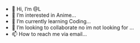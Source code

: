 - 👋 Hi, I’m @L
- 👀 I’m interested in Anime...
- 🌱 I’m currently learning Coding...
- 💞️ I’m looking to collaborate no im not looking for ...
- 📫 How to reach me via email...

<!---
kenzo011/kenzo011 is a ✨ special ✨ repository because its `README.md` (this file) appears on your GitHub profile.
You can click the Preview link to take a look at your changes.
--->
